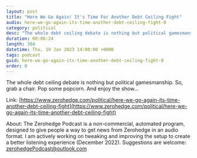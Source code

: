 ```yaml
---
layout: post
title: "Here We Go Again! It's Time For Another Debt Ceiling Fight"
audio: here-we-go-again-its-time-another-debt-ceiling-fight-0
category: political
desc: "The whole debt ceiling debate is nothing but political gamesmanship. So, grab a chair. Pop some popcorn. And enjoy the show..."
duration: 00:06:24
length: 384
datetime: Thu, 19 Jan 2023 14:00:00 +0000
tags: podcast
guid: here-we-go-again-its-time-another-debt-ceiling-fight-0
order: 0
---
```

The whole debt ceiling debate is nothing but political gamesmanship. So, grab a chair. Pop some popcorn. And enjoy the show...

Link: [https://www.zerohedge.com/political/here-we-go-again-its-time-another-debt-ceiling-fight](https://www.zerohedge.com/political/here-we-go-again-its-time-another-debt-ceiling-fight)

About: The Zerohedge Podcast is a non-commercial, automated program, designed to give people a way to get news from Zerohedge in an audio format.  I am actively working on tweaking and improving the setup to create a better listening experience (December 2022).  Suggestions are welcome: [zerohedgePodcast@outlook.com](mailto:zerohedgePodcast@outlook.com)
